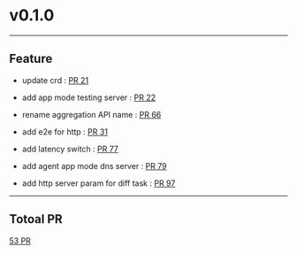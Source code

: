 
# v0.1.0

***

## Feature

* update crd : [PR 21](https://github.com/kdoctor-io/kdoctor/pull/21)

* add app mode testing server : [PR 22](https://github.com/kdoctor-io/kdoctor/pull/22)

* rename aggregation API name : [PR 66](https://github.com/kdoctor-io/kdoctor/pull/66)

* add e2e for http : [PR 31](https://github.com/kdoctor-io/kdoctor/pull/31)

* add latency switch : [PR 77](https://github.com/kdoctor-io/kdoctor/pull/77)

* add agent app mode dns server : [PR 79](https://github.com/kdoctor-io/kdoctor/pull/79)

* add http server param for diff task : [PR 97](https://github.com/kdoctor-io/kdoctor/pull/97)



***

## Totoal PR

[ 53 PR](https://github.com/kdoctor-io/kdoctor/compare/v0.0.0...v0.1.0)
